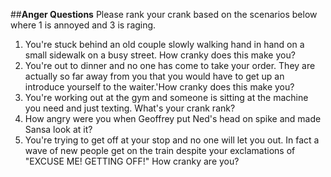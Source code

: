 ##**Anger Questions**
Please rank your crank based on the scenarios below where 1 is annoyed and 3 is raging.
1. You're stuck behind an old couple slowly walking hand in hand on a small sidewalk on a busy street. How cranky does this make you?
2. You're out to dinner and no one has come to take your order. They are actually so far away from you that you would have to get up an introduce yourself to the waiter.'How cranky does this make you?
3. You're working out at the gym and someone is sitting at the machine you need and just texting. What's your crank rank?
4. How angry were you when Geoffrey put Ned's head on spike and made Sansa look at it?
5. You're trying to get off at your stop and no one will let you out. In fact a wave of new people get on the train despite your exclamations of "EXCUSE ME! GETTING OFF!" How cranky are you?

